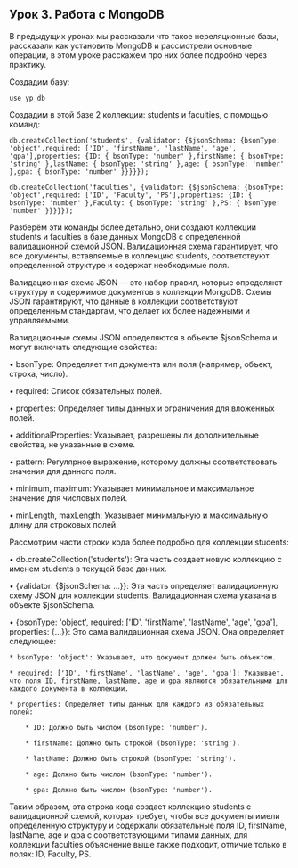 ## Урок 3. Работа с MongoDB

В предыдущих уроках мы рассказали что такое нереляционные базы, рассказали как установить MongoDB и рассмотрели основные операции, в этом уроке расскажем про них более подробно через практику.

Cоздадим базу:

```
use yp_db
```

Создадим в этой базе 2 коллекции: students и faculties, с помощью команд:

```
db.createCollection('students', {validator: {$jsonSchema: {bsonType: 'object',required: ['ID', 'firstName', 'lastName', 'age', 'gpa'],properties: {ID: { bsonType: 'number' },firstName: { bsonType: 'string' },lastName: { bsonType: 'string' },age: { bsonType: 'number' },gpa: { bsonType: 'number' }}}}});

db.createCollection('faculties', {validator: {$jsonSchema: {bsonType: 'object',required: ['ID', 'Faculty', 'PS'],properties: {ID: { bsonType: 'number' },Faculty: { bsonType: 'string' },PS: { bsonType: 'number' }}}}});

```

Разберём эти команды более детально, они создают коллекции students и faculties в базе данных MongoDB с определенной валидационной схемой JSON. Валидационная схема гарантирует, что все документы, вставляемые в коллекцию students, соответствуют определенной структуре и содержат необходимые поля. 

Валидационная схема JSON — это набор правил, которые определяют структуру и содержимое документов в коллекции MongoDB. Схемы JSON гарантируют, что данные в коллекции соответствуют определенным стандартам, что делает их более надежными и управляемыми.

Валидационные схемы JSON определяются в объекте $jsonSchema и могут включать следующие свойства:

• bsonType: Определяет тип документа или поля (например, объект, строка, число).

• required: Список обязательных полей.

• properties: Определяет типы данных и ограничения для вложенных полей.

• additionalProperties: Указывает, разрешены ли дополнительные свойства, не указанные в схеме.

• pattern: Регулярное выражение, которому должны соответствовать значения для данного поля.

• minimum, maximum: Указывает минимальное и максимальное значение для числовых полей.

• minLength, maxLength: Указывает минимальную и максимальную длину для строковых полей.

Рассмотрим части строки кода более подробно для коллекции students:

• db.createCollection('students'): Эта часть создает новую коллекцию с именем students в текущей базе данных.

• {validator: {$jsonSchema: ...}}: Эта часть определяет валидационную схему JSON для коллекции students. Валидационная схема указана в объекте $jsonSchema.

• {bsonType: 'object', required: ['ID', 'firstName', 'lastName', 'age', 'gpa'], properties: {...}}: Это сама валидационная схема JSON. Она определяет следующее:

    * bsonType: 'object': Указывает, что документ должен быть объектом.

    * required: ['ID', 'firstName', 'lastName', 'age', 'gpa']: Указывает, что поля ID, firstName, lastName, age и gpa являются обязательными для каждого документа в коллекции.

    * properties: Определяет типы данных для каждого из обязательных полей:

        * ID: Должно быть числом (bsonType: 'number').

        * firstName: Должно быть строкой (bsonType: 'string').

        * lastName: Должно быть строкой (bsonType: 'string').

        * age: Должно быть числом (bsonType: 'number').

        * gpa: Должно быть числом (bsonType: 'number').

Таким образом, эта строка кода создает коллекцию students с валидационной схемой, которая требует, чтобы все документы имели определенную структуру и содержали обязательные поля ID, firstName, lastName, age и gpa с соответствующими типами данных, для коллекции faculties объяснение выше также подходит, отличие только в полях: ID,  Faculty, PS.

